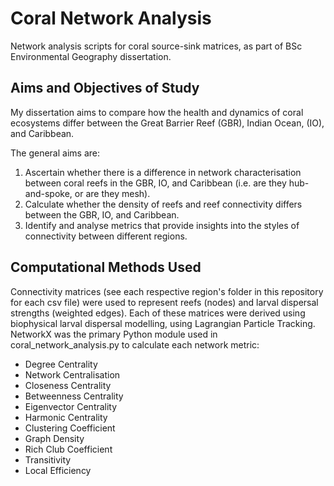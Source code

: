 # Coral Network Analysis
Network analysis scripts for coral source-sink matrices, as part of BSc Environmental Geography dissertation.

## Aims and Objectives of Study
My dissertation aims to compare how the health and dynamics of coral ecosystems differ between the Great Barrier Reef (GBR), Indian Ocean, (IO), and Caribbean.

The general aims are:
1. Ascertain whether there is a difference in network characterisation between coral reefs in the GBR, IO, and Caribbean (i.e. are they hub-and-spoke, or are they mesh).
2. Calculate whether the density of reefs and reef connectivity differs between the GBR, IO, and Caribbean.
3. Identify and analyse metrics that provide insights into the styles of connectivity between different regions.

## Computational Methods Used
Connectivity matrices (see each respective region's folder in this repository for each csv file) were used to represent reefs (nodes) and larval dispersal strengths (weighted edges). Each of these matrices were derived using biophysical larval dispersal modelling, using Lagrangian Particle Tracking.
NetworkX was the primary Python module used in coral_network_analysis.py to calculate each network metric:
* Degree Centrality
* Network Centralisation
* Closeness Centrality
* Betweenness Centrality
* Eigenvector Centrality
* Harmonic Centrality
* Clustering Coefficient
* Graph Density
* Rich Club Coefficient
* Transitivity
* Local Efficiency

